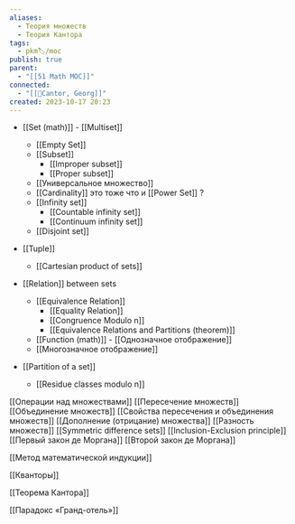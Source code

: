 ```yaml
---
aliases:
  - Теория множеств
  - Теория Кантора
tags:
  - pkm🏷/moc
publish: true
parent:
  - "[[51 Math MOC]]"
connected:
  - "[[👤Cantor, Georg]]"
created: 2023-10-17 20:23
---
```

- [[Set (math)]] - [[Multiset]]
	- [[Empty Set]]
	- [[Subset]]
		- [[Improper subset]]
		- [[Proper subset]]
	- [[Универсальное множество]]
	- [[Cardinality]]  это тоже что и  [[Power Set]] ?
	- [[Infinity set]]
		- [[Countable infinity set]]
		- [[Continuum infinity set]]
	- [[Disjoint set]]
- [[Tuple]]
	- [[Cartesian product of sets]]
- [[Relation]] between sets
	- [[Equivalence Relation]]
		- [[Equality Relation]]
		- [[Congruence Modulo n]]
		- [[Equivalence Relations and Partitions (theorem)]]
	- [[Function (math)]] - [[Однозначное отображение]]
	- [[Многозначное отображение]]



- [[Partition of a set]]
	- [[Residue classes modulo n]]


[[Операции над множествами]]
	[[Пересечение множеств]]
	[[Объединение множеств]]
	[[Свойства пересечения и объединения множеств]]
	[[Дополнение (отрицание) множества]]
	[[Разность множеств]]
	[[Symmetric difference sets]]
[[Inclusion-Exclusion principle]]
[[Первый закон де Моргана]]
[[Второй закон де Моргана]]


[[Метод математической индукции]]

[[Кванторы]]





[[Теорема Кантора]]

[[Парадокс «Гранд-отель»]]